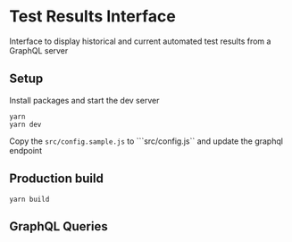 # Test Results Interface

Interface to display historical and current automated test results from a GraphQL server

## Setup

Install packages and start the dev server

```
yarn
yarn dev

```

Copy the ```src/config.sample.js``` to ```src/config.js`` and update the graphql endpoint

## Production build

```yarn build```

## GraphQL Queries

